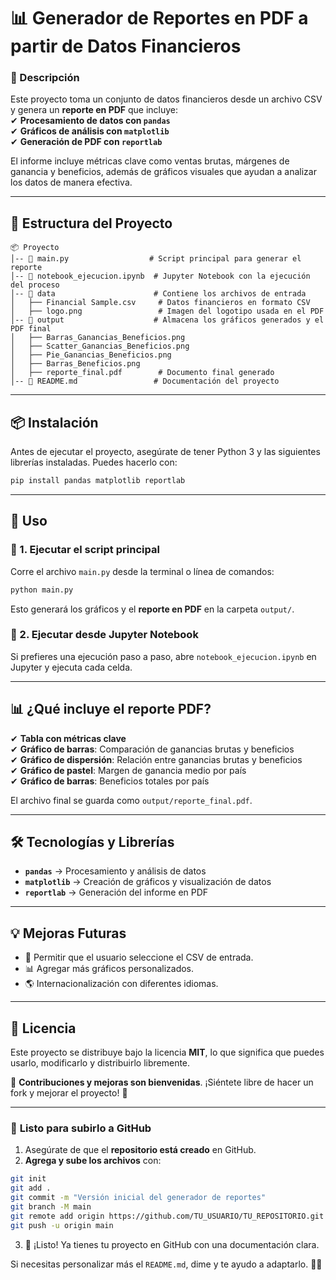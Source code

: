 # **📊 Generador de Reportes en PDF a partir de Datos Financieros**  

### **📌 Descripción**
Este proyecto toma un conjunto de datos financieros desde un archivo CSV y genera un **reporte en PDF** que incluye:  
✔ **Procesamiento de datos con `pandas`**  
✔ **Gráficos de análisis con `matplotlib`**  
✔ **Generación de PDF con `reportlab`**  

El informe incluye métricas clave como ventas brutas, márgenes de ganancia y beneficios, además de gráficos visuales que ayudan a analizar los datos de manera efectiva.  

---

## **📂 Estructura del Proyecto**
```
📦 Proyecto
│-- 📜 main.py                  # Script principal para generar el reporte
│-- 📜 notebook_ejecucion.ipynb  # Jupyter Notebook con la ejecución del proceso
│-- 📂 data                      # Contiene los archivos de entrada
│   ├── Financial Sample.csv     # Datos financieros en formato CSV
│   ├── logo.png                 # Imagen del logotipo usada en el PDF
│-- 📂 output                    # Almacena los gráficos generados y el PDF final
│   ├── Barras_Ganancias_Beneficios.png
│   ├── Scatter_Ganancias_Beneficios.png
│   ├── Pie_Ganancias_Beneficios.png
│   ├── Barras_Beneficios.png
│   ├── reporte_final.pdf        # Documento final generado
│-- 📜 README.md                 # Documentación del proyecto
```

---

## **📦 Instalación**
Antes de ejecutar el proyecto, asegúrate de tener Python 3 y las siguientes librerías instaladas. Puedes hacerlo con:
```bash
pip install pandas matplotlib reportlab
```

---

## **🚀 Uso**
### **📌 1. Ejecutar el script principal**
Corre el archivo `main.py` desde la terminal o línea de comandos:
```bash
python main.py
```
Esto generará los gráficos y el **reporte en PDF** en la carpeta `output/`.

### **📌 2. Ejecutar desde Jupyter Notebook**
Si prefieres una ejecución paso a paso, abre `notebook_ejecucion.ipynb` en Jupyter y ejecuta cada celda.

---

## **📊 ¿Qué incluye el reporte PDF?**
✔ **Tabla con métricas clave**  
✔ **Gráfico de barras**: Comparación de ganancias brutas y beneficios  
✔ **Gráfico de dispersión**: Relación entre ganancias brutas y beneficios  
✔ **Gráfico de pastel**: Margen de ganancia medio por país  
✔ **Gráfico de barras**: Beneficios totales por país  

El archivo final se guarda como `output/reporte_final.pdf`.

---

## **🛠 Tecnologías y Librerías**
- **`pandas`** → Procesamiento y análisis de datos  
- **`matplotlib`** → Creación de gráficos y visualización de datos  
- **`reportlab`** → Generación del informe en PDF  

---

## **💡 Mejoras Futuras**
- 📝 Permitir que el usuario seleccione el CSV de entrada.  
- 📊 Agregar más gráficos personalizados.  
- 🌎 Internacionalización con diferentes idiomas.  

---

## **📄 Licencia**
Este proyecto se distribuye bajo la licencia **MIT**, lo que significa que puedes usarlo, modificarlo y distribuirlo libremente.  

📌 **Contribuciones y mejoras son bienvenidas**. ¡Siéntete libre de hacer un fork y mejorar el proyecto! 🚀  

---

### 🎯 **Listo para subirlo a GitHub**
1. Asegúrate de que el **repositorio está creado** en GitHub.  
2. **Agrega y sube los archivos** con:
```bash
git init
git add .
git commit -m "Versión inicial del generador de reportes"
git branch -M main
git remote add origin https://github.com/TU_USUARIO/TU_REPOSITORIO.git
git push -u origin main
```
3. 🎉 ¡Listo! Ya tienes tu proyecto en GitHub con una documentación clara.  

Si necesitas personalizar más el `README.md`, dime y te ayudo a adaptarlo. 🚀😃
